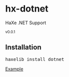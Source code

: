 <h1>hx-dotnet</h1>
HaXe .NET Support
<p><small>v0.0.1</small></p>

<h2>Installation</h2>
<pre>haxelib install dotnet</pre>

<a href="//github.com/AxGord/hx-dotnet/blob/master/examples/sockets/src/NetTest.hx">Example</a>